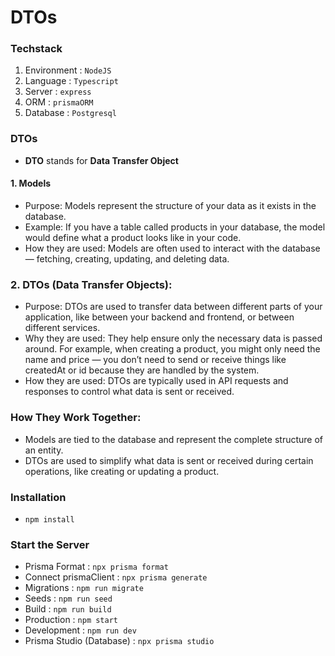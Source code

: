# DTOs

### Techstack

1. Environment : `NodeJS`
2. Language : `Typescript`
3. Server : `express`
4. ORM : `prismaORM`
5. Database : `Postgresql`

### DTOs

- **DTO** stands for **Data Transfer Object**

#### 1. Models

- Purpose: Models represent the structure of your data as it exists in the database.
- Example: If you have a table called products in your database, the model would define what a product looks like in your code.
- How they are used: Models are often used to interact with the database — fetching, creating, updating, and deleting data.

### 2. DTOs (Data Transfer Objects):

- Purpose: DTOs are used to transfer data between different parts of your application, like between your backend and frontend, or between different services.
- Why they are used: They help ensure only the necessary data is passed around. For example, when creating a product, you might only need the name and price — you don’t need to send or receive things like createdAt or id because they are handled by the system.
- How they are used: DTOs are typically used in API requests and responses to control what data is sent or received.

### How They Work Together:

- Models are tied to the database and represent the complete structure of an entity.
- DTOs are used to simplify what data is sent or received during certain operations, like creating or updating a product.

### Installation

- `npm install`

### Start the Server

- Prisma Format : `npx prisma format`
- Connect prismaClient : `npx prisma generate`
- Migrations : `npm run migrate`
- Seeds : `npm run seed`
- Build : `npm run build`
- Production : `npm start`
- Development : `npm run dev`
- Prisma Studio (Database) : `npx prisma studio`
